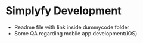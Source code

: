 # Simplyfy Development

* Readme file with link inside dummycode folder
* Some QA regarding mobile app development(iOS)
